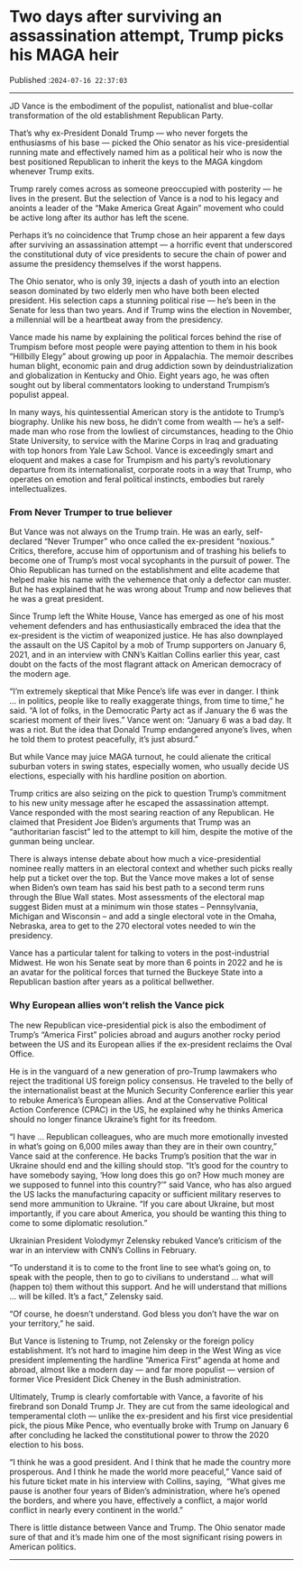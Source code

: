 # Two days after surviving an assassination attempt, Trump picks his MAGA heir

Published :`2024-07-16 22:37:03`

---

JD Vance is the embodiment of the populist, nationalist and blue-collar transformation of the old establishment Republican Party.

That’s why ex-President Donald Trump — who never forgets the enthusiasms of his base — picked the Ohio senator as his vice-presidential running mate and effectively named him as a political heir who is now the best positioned Republican to inherit the keys to the MAGA kingdom whenever Trump exits.

Trump rarely comes across as someone preoccupied with posterity — he lives in the present. But the selection of Vance is a nod to his legacy and anoints a leader of the “Make America Great Again” movement who could be active long after its author has left the scene.

Perhaps it’s no coincidence that Trump chose an heir apparent a few days after surviving an assassination attempt — a horrific event that underscored the constitutional duty of vice presidents to secure the chain of power and assume the presidency themselves if the worst happens.

The Ohio senator, who is only 39, injects a dash of youth into an election season dominated by two elderly men who have both been elected president. His selection caps a stunning political rise — he’s been in the Senate for less than two years. And if Trump wins the election in November, a millennial will be a heartbeat away from the presidency.

Vance made his name by explaining the political forces behind the rise of Trumpism before most people were paying attention to them in his book “Hillbilly Elegy” about growing up poor in Appalachia. The memoir describes human blight, economic pain and drug addiction sown by deindustrialization and globalization in Kentucky and Ohio. Eight years ago, he was often sought out by liberal commentators looking to understand Trumpism’s populist appeal.

In many ways, his quintessential American story is the antidote to Trump’s biography. Unlike his new boss, he didn’t come from wealth — he’s a self-made man who rose from the lowliest of circumstances, heading to the Ohio State University, to service with the Marine Corps in Iraq and graduating with top honors from Yale Law School. Vance is exceedingly smart and eloquent and makes a case for Trumpism and his party’s revolutionary departure from its internationalist, corporate roots in a way that Trump, who operates on emotion and feral political instincts, embodies but rarely intellectualizes.

### From Never Trumper to true believer

But Vance was not always on the Trump train. He was an early, self-declared “Never Trumper” who once called the ex-president “noxious.” Critics, therefore, accuse him of opportunism and of trashing his beliefs to become one of Trump’s most vocal sycophants in the pursuit of power. The Ohio Republican has turned on the establishment and elite academe that helped make his name with the vehemence that only a defector can muster. But he has explained that he was wrong about Trump and now believes that he was a great president.

Since Trump left the White House, Vance has emerged as one of his most vehement defenders and has enthusiastically embraced the idea that the ex-president is the victim of weaponized justice. He has also downplayed the assault on the US Capitol by a mob of Trump supporters on January 6, 2021, and in an interview with CNN’s Kaitlan Collins earlier this year, cast doubt on the facts of the most flagrant attack on American democracy of the modern age.

“I’m extremely skeptical that Mike Pence’s life was ever in danger. I think … in politics, people like to really exaggerate things, from time to time,” he said. “A lot of folks, in the Democratic Party act as if January the 6 was the scariest moment of their lives.” Vance went on: “January 6 was a bad day. It was a riot. But the idea that Donald Trump endangered anyone’s lives, when he told them to protest peacefully, it’s just absurd.”

But while Vance may juice MAGA turnout, he could alienate the critical suburban voters in swing states, especially women, who usually decide US elections, especially with his hardline position on abortion.

Trump critics are also seizing on the pick to question Trump’s commitment to his new unity message after he escaped the assassination attempt. Vance responded with the most searing reaction of any Republican. He claimed that President Joe Biden’s arguments that Trump was an “authoritarian fascist” led to the attempt to kill him, despite the motive of the gunman being unclear.

There is always intense debate about how much a vice-presidential nominee really matters in an electoral context and whether such picks really help put a ticket over the top. But the Vance move makes a lot of sense when Biden’s own team has said his best path to a second term runs through the Blue Wall states. Most assessments of the electoral map suggest Biden must at a minimum win those states – Pennsylvania, Michigan and Wisconsin – and add a single electoral vote in the Omaha, Nebraska, area to get to the 270 electoral votes needed to win the presidency.

Vance has a particular talent for talking to voters in the post-industrial Midwest. He won his Senate seat by more than 6 points in 2022 and he is an avatar for the political forces that turned the Buckeye State into a Republican bastion after years as a political bellwether.

### Why European allies won’t relish the Vance pick

The new Republican vice-presidential pick is also the embodiment of Trump’s “America First” policies abroad and augurs another rocky period between the US and its European allies if the ex-president reclaims the Oval Office.

He is in the vanguard of a new generation of pro-Trump lawmakers who reject the traditional US foreign policy consensus. He traveled to the belly of the internationalist beast at the Munich Security Conference earlier this year to rebuke America’s European allies. And at the Conservative Political Action Conference (CPAC) in the US, he explained why he thinks America should no longer finance Ukraine’s fight for its freedom.

“I have … Republican colleagues, who are much more emotionally invested in what’s going on 6,000 miles away than they are in their own country,” Vance said at the conference. He backs Trump’s position that the war in Ukraine should end and the killing should stop. “It’s good for the country to have somebody saying, ‘How long does this go on? How much money are we supposed to funnel into this country?’” said Vance, who has also argued the US lacks the manufacturing capacity or sufficient military reserves to send more ammunition to Ukraine. “If you care about Ukraine, but most importantly, if you care about America, you should be wanting this thing to come to some diplomatic resolution.”

Ukrainian President Volodymyr Zelensky rebuked Vance’s criticism of the war in an interview with CNN’s Collins in February.

“To understand it is to come to the front line to see what’s going on, to speak with the people, then to go to civilians to understand … what will (happen to) them without this support. And he will understand that millions … will be killed. It’s a fact,” Zelensky said.

“Of course, he doesn’t understand. God bless you don’t have the war on your territory,” he said.

But Vance is listening to Trump, not Zelensky or the foreign policy establishment. It’s not hard to imagine him deep in the West Wing as vice president implementing the hardline “America First” agenda at home and abroad, almost like a modern day — and far more populist — version of former Vice President Dick Cheney in the Bush administration.

Ultimately, Trump is clearly comfortable with Vance, a favorite of his firebrand son Donald Trump Jr. They are cut from the same ideological and temperamental cloth — unlike the ex-president and his first vice presidential pick, the pious Mike Pence, who eventually broke with Trump on January 6 after concluding he lacked the constitutional power to throw the 2020 election to his boss.

“I think he was a good president. And I think that he made the country more prosperous. And I think he made the world more peaceful,” Vance said of his future ticket mate in his interview with Collins, saying,  “What gives me pause is another four years of Biden’s administration, where he’s opened the borders, and where you have, effectively a conflict, a major world conflict in nearly every continent in the world.”

There is little distance between Vance and Trump. The Ohio senator made sure of that and it’s made him one of the most significant rising powers in American politics.

---

